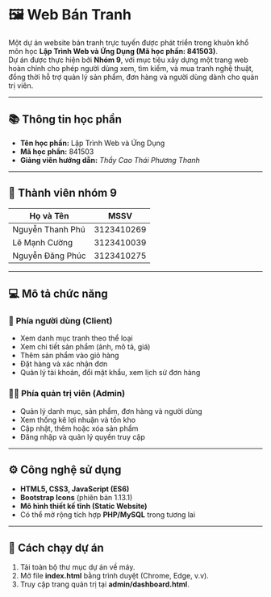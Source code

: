 # 🖼️ Web Bán Tranh  

Một dự án website bán tranh trực tuyến được phát triển trong khuôn khổ môn học **Lập Trình Web và Ứng Dụng (Mã học phần: 841503)**.  
Dự án được thực hiện bởi **Nhóm 9**, với mục tiêu xây dựng một trang web hoàn chỉnh cho phép người dùng xem, tìm kiếm, và mua tranh nghệ thuật, đồng thời hỗ trợ quản lý sản phẩm, đơn hàng và người dùng dành cho quản trị viên.  


---

## 📚 Thông tin học phần  
- **Tên học phần:** Lập Trình Web và Ứng Dụng  
- **Mã học phần:** 841503  
- **Giảng viên hướng dẫn:** *Thầy Cao Thái Phương Thanh*  

---

## 👥 Thành viên nhóm 9  
| Họ và Tên | MSSV |
|------------|-------|
| Nguyễn Thanh Phú | 3123410269 |
| Lê Mạnh Cường | 3123410039 |
| Nguyễn Đăng Phúc | 3123410275 |

---

## 💻 Mô tả chức năng

### 👤 **Phía người dùng (Client)**
- Xem danh mục tranh theo thể loại  
- Xem chi tiết sản phẩm (ảnh, mô tả, giá)  
- Thêm sản phẩm vào giỏ hàng  
- Đặt hàng và xác nhận đơn  
- Quản lý tài khoản, đổi mật khẩu, xem lịch sử đơn hàng  

### 🧑‍💼 **Phía quản trị viên (Admin)**
- Quản lý danh mục, sản phẩm, đơn hàng và người dùng  
- Xem thống kê lợi nhuận và tồn kho  
- Cập nhật, thêm hoặc xóa sản phẩm  
- Đăng nhập và quản lý quyền truy cập  

---

## ⚙️ Công nghệ sử dụng  
- **HTML5, CSS3, JavaScript (ES6)**  
- **Bootstrap Icons** (phiên bản 1.13.1)  
- **Mô hình thiết kế tĩnh (Static Website)**  
- Có thể mở rộng tích hợp **PHP/MySQL** trong tương lai  

---

## 🚀 Cách chạy dự án  
1. Tải toàn bộ thư mục dự án về máy.  
2. Mở file **index.html** bằng trình duyệt (Chrome, Edge, v.v).  
3. Truy cập trang quản trị tại **admin/dashboard.html**.